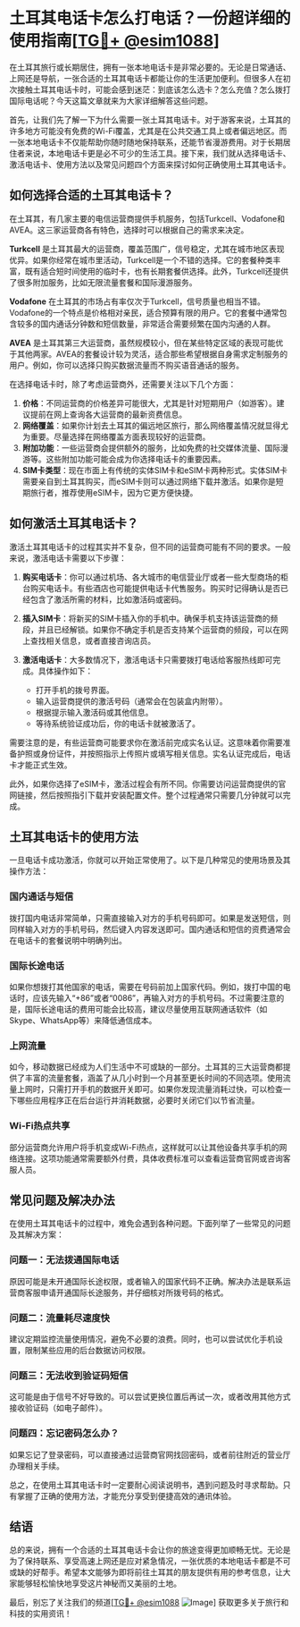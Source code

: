 # 土耳其电话卡怎么打电话？一份超详细的使用指南[[TG💪+ @esim1088](https://t.me/s/esim1088)]

在土耳其旅行或长期居住，拥有一张本地电话卡是非常必要的。无论是日常通话、上网还是导航，一张合适的土耳其电话卡都能让你的生活更加便利。但很多人在初次接触土耳其电话卡时，可能会感到迷茫：到底该怎么选卡？怎么充值？怎么拨打国际电话呢？今天这篇文章就来为大家详细解答这些问题。

首先，让我们先了解一下为什么需要一张土耳其电话卡。对于游客来说，土耳其的许多地方可能没有免费的Wi-Fi覆盖，尤其是在公共交通工具上或者偏远地区。而一张本地电话卡不仅能帮助你随时随地保持联系，还能节省漫游费用。对于长期居住者来说，本地电话卡更是必不可少的生活工具。接下来，我们就从选择电话卡、激活电话卡、使用方法以及常见问题四个方面来探讨如何正确使用土耳其电话卡。

## 如何选择合适的土耳其电话卡？

在土耳其，有几家主要的电信运营商提供手机服务，包括Turkcell、Vodafone和AVEA。这三家运营商各有特色，选择时可以根据自己的需求来决定。

**Turkcell** 是土耳其最大的运营商，覆盖范围广，信号稳定，尤其在城市地区表现优异。如果你经常在城市里活动，Turkcell是一个不错的选择。它的套餐种类丰富，既有适合短时间使用的临时卡，也有长期套餐供选择。此外，Turkcell还提供了很多附加服务，比如无限流量套餐和国际漫游服务。

**Vodafone** 在土耳其的市场占有率仅次于Turkcell，信号质量也相当不错。Vodafone的一个特点是价格相对亲民，适合预算有限的用户。它的套餐中通常包含较多的国内通话分钟数和短信数量，非常适合需要频繁在国内沟通的人群。

**AVEA** 是土耳其第三大运营商，虽然规模较小，但在某些特定区域的表现可能优于其他两家。AVEA的套餐设计较为灵活，适合那些希望根据自身需求定制服务的用户。例如，你可以选择只购买数据流量而不购买语音通话的服务。

在选择电话卡时，除了考虑运营商外，还需要关注以下几个方面：

1. **价格**：不同运营商的价格差异可能很大，尤其是针对短期用户（如游客）。建议提前在网上查询各大运营商的最新资费信息。
2. **网络覆盖**：如果你计划去土耳其的偏远地区旅行，那么网络覆盖情况就显得尤为重要。尽量选择在网络覆盖方面表现较好的运营商。
3. **附加功能**：一些运营商会提供额外的服务，比如免费的社交媒体流量、国际漫游等。这些附加功能可能会成为你选择电话卡的重要因素。
4. **SIM卡类型**：现在市面上有传统的实体SIM卡和eSIM卡两种形式。实体SIM卡需要亲自到土耳其购买，而eSIM卡则可以通过网络下载并激活。如果你是短期旅行者，推荐使用eSIM卡，因为它更方便快捷。

## 如何激活土耳其电话卡？

激活土耳其电话卡的过程其实并不复杂，但不同的运营商可能有不同的要求。一般来说，激活电话卡需要以下步骤：

1. **购买电话卡**：你可以通过机场、各大城市的电信营业厅或者一些大型商场的柜台购买电话卡。有些酒店也可能提供电话卡代售服务。购买时记得确认是否已经包含了激活所需的材料，比如激活码或密码。
   
2. **插入SIM卡**：将新买的SIM卡插入你的手机中。确保手机支持该运营商的频段，并且已经解锁。如果你不确定手机是否支持某个运营商的频段，可以在网上查找相关信息，或者直接咨询店员。

3. **激活电话卡**：大多数情况下，激活电话卡只需要拨打电话给客服热线即可完成。具体操作如下：
   - 打开手机的拨号界面。
   - 输入运营商提供的激活号码（通常会在包装盒内附带）。
   - 根据提示输入激活码或其他信息。
   - 等待系统验证成功后，你的电话卡就被激活了。

需要注意的是，有些运营商可能要求你在激活前完成实名认证。这意味着你需要准备护照或身份证件，并按照指示上传照片或填写相关信息。实名认证完成后，电话卡才能正式生效。

此外，如果你选择了eSIM卡，激活过程会有所不同。你需要访问运营商提供的官网链接，然后按照指引下载并安装配置文件。整个过程通常只需要几分钟就可以完成。

## 土耳其电话卡的使用方法

一旦电话卡成功激活，你就可以开始正常使用了。以下是几种常见的使用场景及其操作方法：

### 国内通话与短信

拨打国内电话非常简单，只需直接输入对方的手机号码即可。如果是发送短信，则同样输入对方的手机号码，然后键入内容发送即可。国内通话和短信的资费通常会在电话卡的套餐说明中明确列出。

### 国际长途电话

如果你想拨打其他国家的电话，需要在号码前加上国家代码。例如，拨打中国的电话时，应该先输入“+86”或者“0086”，再输入对方的手机号码。不过需要注意的是，国际长途电话的费用可能会比较高，建议尽量使用互联网通话软件（如Skype、WhatsApp等）来降低通信成本。

### 上网流量

如今，移动数据已经成为人们生活中不可或缺的一部分。土耳其的三大运营商都提供了丰富的流量套餐，涵盖了从几小时到一个月甚至更长时间的不同选项。使用流量上网时，只需打开手机的数据开关即可。如果你发现流量消耗过快，可以检查一下哪些应用程序正在后台运行并消耗数据，必要时关闭它们以节省流量。

### Wi-Fi热点共享

部分运营商允许用户将手机变成Wi-Fi热点，这样就可以让其他设备共享手机的网络连接。这项功能通常需要额外付费，具体收费标准可以查看运营商官网或咨询客服人员。

## 常见问题及解决办法

在使用土耳其电话卡的过程中，难免会遇到各种问题。下面列举了一些常见的问题及其解决方案：

### 问题一：无法拨通国际电话

原因可能是未开通国际长途权限，或者输入的国家代码不正确。解决办法是联系运营商客服申请开通国际长途服务，并仔细核对所拨号码的格式。

### 问题二：流量耗尽速度快

建议定期监控流量使用情况，避免不必要的浪费。同时，也可以尝试优化手机设置，限制某些应用的后台数据访问权限。

### 问题三：无法收到验证码短信

这可能是由于信号不好导致的。可以尝试更换位置后再试一次，或者改用其他方式接收验证码（如电子邮件）。

### 问题四：忘记密码怎么办？

如果忘记了登录密码，可以直接通过运营商官网找回密码，或者前往附近的营业厅办理相关手续。

总之，在使用土耳其电话卡时一定要耐心阅读说明书，遇到问题及时寻求帮助。只有掌握了正确的使用方法，才能充分享受到便捷高效的通讯体验。

## 结语

总的来说，拥有一个合适的土耳其电话卡会让你的旅途变得更加顺畅无忧。无论是为了保持联系、享受高速上网还是应对紧急情况，一张优质的本地电话卡都是不可或缺的好帮手。希望本文能够为即将前往土耳其的朋友提供有用的参考信息，让大家能够轻松愉快地享受这片神秘而又美丽的土地。

最后，别忘了关注我们的频道[[TG💪+ @esim1088](https://t.me/s/esim1088) ![Image](https://i.postimg.cc/4NQfJmqS/Snipaste-2025-05-13-00-14-12.png)] 获取更多关于旅行和科技的实用资讯！